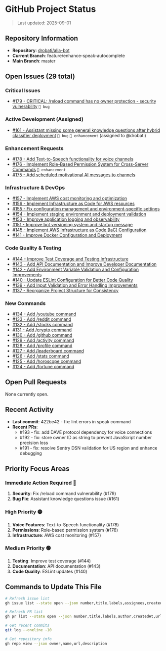 # GitHub Project Status

> Last updated: 2025-09-01

## Repository Information
- **Repository**: [drobati/alia-bot](https://github.com/drobati/alia-bot)
- **Current Branch**: feature/enhance-speak-autocomplete
- **Main Branch**: master

## Open Issues (29 total)

### Critical Issues
- [#179 - CRITICAL: /reload command has no owner protection - security vulnerability](https://github.com/drobati/alia-bot/issues/179) `🔴 bug`

### Active Development (Assigned)
- [#161 - Assistant missing some general knowledge questions after hybrid classifier deployment](https://github.com/drobati/alia-bot/issues/161) `🔴 bug` `🔵 enhancement` (assigned to @drobati)

### Enhancement Requests
- [#178 - Add Text-to-Speech functionality for voice channels](https://github.com/drobati/alia-bot/issues/178)
- [#176 - Implement Role-Based Permission System for Cross-Server Commands](https://github.com/drobati/alia-bot/issues/176) `🔵 enhancement`
- [#175 - Add scheduled motivational AI messages to channels](https://github.com/drobati/alia-bot/issues/175)

### Infrastructure & DevOps
- [#157 - Implement AWS cost monitoring and optimization](https://github.com/drobati/alia-bot/issues/157)
- [#156 - Implement Infrastructure as Code for AWS resources](https://github.com/drobati/alia-bot/issues/156)
- [#155 - Fix configuration management and environment-specific settings](https://github.com/drobati/alia-bot/issues/155)
- [#154 - Implement staging environment and deployment validation](https://github.com/drobati/alia-bot/issues/154)
- [#153 - Improve application logging and observability](https://github.com/drobati/alia-bot/issues/153)
- [#151 - Improve bot versioning system and startup message](https://github.com/drobati/alia-bot/issues/151)
- [#145 - Implement AWS Infrastructure as Code (IaC) Configuration](https://github.com/drobati/alia-bot/issues/145)
- [#141 - Improve Docker Configuration and Deployment](https://github.com/drobati/alia-bot/issues/141)

### Code Quality & Testing
- [#144 - Improve Test Coverage and Testing Infrastructure](https://github.com/drobati/alia-bot/issues/144)
- [#143 - Add API Documentation and Improve Developer Documentation](https://github.com/drobati/alia-bot/issues/143)
- [#142 - Add Environment Variable Validation and Configuration Improvements](https://github.com/drobati/alia-bot/issues/142)
- [#140 - Update ESLint Configuration for Better Code Quality](https://github.com/drobati/alia-bot/issues/140)
- [#139 - Add Input Validation and Error Handling Improvements](https://github.com/drobati/alia-bot/issues/139)
- [#137 - Reorganize Project Structure for Consistency](https://github.com/drobati/alia-bot/issues/137)

### New Commands
- [#134 - Add /youtube command](https://github.com/drobati/alia-bot/issues/134)
- [#133 - Add /reddit command](https://github.com/drobati/alia-bot/issues/133)
- [#132 - Add /stocks command](https://github.com/drobati/alia-bot/issues/132)
- [#131 - Add /crypto command](https://github.com/drobati/alia-bot/issues/131)
- [#130 - Add /github command](https://github.com/drobati/alia-bot/issues/130)
- [#129 - Add /activity command](https://github.com/drobati/alia-bot/issues/129)
- [#128 - Add /profile command](https://github.com/drobati/alia-bot/issues/128)
- [#127 - Add /leaderboard command](https://github.com/drobati/alia-bot/issues/127)
- [#126 - Add /stats command](https://github.com/drobati/alia-bot/issues/126)
- [#125 - Add /horoscope command](https://github.com/drobati/alia-bot/issues/125)
- [#124 - Add /fortune command](https://github.com/drobati/alia-bot/issues/124)

## Open Pull Requests
None currently open.

## Recent Activity
- **Last commit**: 422be42 - fix: lint errors in speak command
- **Recent PRs**: 
  - #193 - fix: add DAVE protocol dependency for voice connections
  - #192 - fix: store owner ID as string to prevent JavaScript number precision loss
  - #191 - fix: resolve Sentry DSN validation for US region and enhance debugging

## Priority Focus Areas

### Immediate Action Required 🔴
1. **Security**: Fix /reload command vulnerability (#179)
2. **Bug Fix**: Assistant knowledge questions issue (#161)

### High Priority 🟡
1. **Voice Features**: Text-to-Speech functionality (#178)
2. **Permissions**: Role-based permission system (#176)
3. **Infrastructure**: AWS cost monitoring (#157)

### Medium Priority 🟢
1. **Testing**: Improve test coverage (#144)
2. **Documentation**: API documentation (#143)
3. **Code Quality**: ESLint updates (#140)

## Commands to Update This File

```bash
# Refresh issue list
gh issue list --state open --json number,title,labels,assignees,createdAt,url

# Refresh PR list
gh pr list --state open --json number,title,labels,author,createdAt,url,isDraft

# Get recent commits
git log --oneline -10

# Get repository info
gh repo view --json owner,name,url,description
```